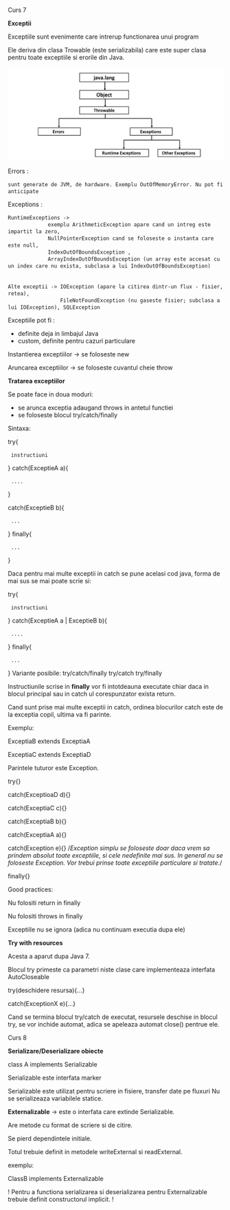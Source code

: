 Curs 7

**Exceptii**

Exceptiile sunt evenimente care intrerup functionarea unui program

Ele deriva din clasa Trowable (este serializabila) care este super clasa pentru 
toate exceptiile si erorile din Java.

![Exception.png](Exception.png)


Errors :

    sunt generate de JVM, de hardware. Exemplu OutOfMemoryError. Nu pot fi anticipate

Exceptions :

    RuntimeExceptions -> 
                 exemplu ArithmeticException apare cand un intreg este impartit la zero,
                 NullPointerException cand se foloseste o instanta care este null,
                 IndexOutOfBoundsException ,
                 ArrayIndexOutOfBoundsException (un array este accesat cu un index care nu exista, subclasa a lui IndexOutOfBoundsException) 


    Alte exceptii -> IOException (apare la citirea dintr-un flux - fisier, retea),
                     FileNotFoundException (nu gaseste fisier; subclasa a lui IOException), SQLException


Exceptiile pot fi :
- definite deja in limbajul Java
- custom, definite pentru cazuri particulare

Instantierea exceptiilor -> se foloseste new 

Aruncarea exceptiilor -> se foloseste cuvantul cheie throw

**Tratarea exceptiilor**

Se poate face in doua moduri:
- se arunca exceptia adaugand throws in antetul functiei
- se foloseste blocul try/catch/finally

Sintaxa:


try{

     instructiuni

}
catch(ExceptieA a){

     ....
}

catch(ExceptieB b){

     ...
}
finally{

     ...
}

Daca pentru mai multe exceptii in catch se pune acelasi cod java, forma de mai sus se mai poate scrie si:

try{

     instructiuni

}
catch(ExceptieA a | ExceptieB b){

     ....
}
finally{

     ...
}
Variante posibile:
try/catch/finally
try/catch
try/finally

Instructiunile scrise in **finally** vor fi intotdeauna executate chiar daca in blocul principal sau in catch ul 
corespunzator exista return.

Cand sunt prise mai multe exceptii in catch, ordinea blocurilor catch este de la exceptia copil, ultima va fi parinte. 

Exemplu:

ExceptiaB extends ExceptiaA

ExceptiaC extends ExceptiaD

Parintele tuturor este Exception.


try{}

catch(ExceptioaD d){}

catch(ExceptiaC c){}

catch(ExceptiaB b){}

catch(ExceptiaA a){}

catch(Exception e){} /*Exception simplu se foloseste doar daca vrem sa prindem absolut toate exceptiile, si cele nedefinite mai sus.
      In general nu se foloseste Exception. Vor trebui prinse toate exceptiile particulare si tratate.*/

finally{}



Good practices:

Nu folositi return in finally

Nu folositi throws in finally

Exceptiile nu se ignora (adica nu continuam executia dupa ele)


**Try with resources**

Acesta a aparut dupa Java 7.

Blocul try primeste ca parametri niste clase care implementeaza interfata AutoCloseable

try(deschidere resursa){...}

catch(ExceptionX e){...}

Cand se termina blocul try/catch de executat, resursele deschise in blocul try, se vor inchide automat, adica se apeleaza automat close() pentrue ele.


Curs 8

**Serializare/Deserializare obiecte**

class A implements Serializable

Serializable este interfata marker

Serializable este utilizat pentru scriere in fisiere, transfer date pe fluxuri
Nu se serializeaza variabilele statice.

**Externalizable** -> este o interfata care extinde Serializable.

 Are metode cu format de scriere si de citire. 
 
Se pierd dependintele initiale. 

Totul trebuie definit in metodele writeExternal si readExternal.

exemplu:

ClassB implements Externalizable

! Pentru a functiona serializarea si deserializarea pentru Externalizable trebuie definit constructorul implicit. !
